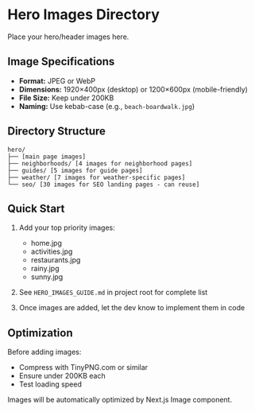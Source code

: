 # Hero Images Directory

Place your hero/header images here.

## Image Specifications

- **Format:** JPEG or WebP
- **Dimensions:** 1920×400px (desktop) or 1200×600px (mobile-friendly)
- **File Size:** Keep under 200KB
- **Naming:** Use kebab-case (e.g., `beach-boardwalk.jpg`)

## Directory Structure

```
hero/
├── [main page images]
├── neighborhoods/ [4 images for neighborhood pages]
├── guides/ [5 images for guide pages]
├── weather/ [7 images for weather-specific pages]
└── seo/ [30 images for SEO landing pages - can reuse]
```

## Quick Start

1. Add your top priority images:
   - home.jpg
   - activities.jpg
   - restaurants.jpg
   - rainy.jpg
   - sunny.jpg

2. See `HERO_IMAGES_GUIDE.md` in project root for complete list

3. Once images are added, let the dev know to implement them in code

## Optimization

Before adding images:
- Compress with TinyPNG.com or similar
- Ensure under 200KB each
- Test loading speed

Images will be automatically optimized by Next.js Image component.

